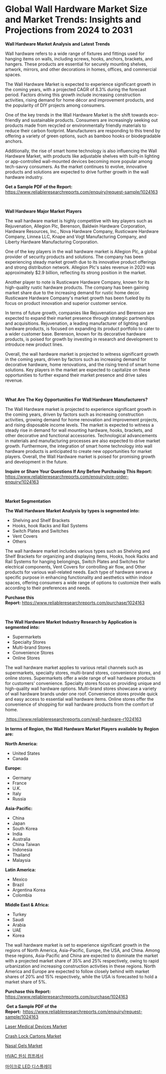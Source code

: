 <p><h1>Global Wall Hardware Market Size and Market Trends: Insights and Projections from 2024 to 2031</h1></p><p><strong>Wall Hardware Market Analysis and Latest Trends</strong></p>
<p><p>Wall hardware refers to a wide range of fixtures and fittings used for hanging items on walls, including screws, hooks, anchors, brackets, and hangers. These products are essential for securely mounting shelves, artwork, mirrors, and other decorations in homes, offices, and commercial spaces.</p><p>The Wall Hardware Market is expected to experience significant growth in the coming years, with a projected CAGR of 8.3% during the forecast period. Factors driving this growth include increasing construction activities, rising demand for home décor and improvement products, and the popularity of DIY projects among consumers.</p><p>One of the key trends in the Wall Hardware Market is the shift towards eco-friendly and sustainable products. Consumers are increasingly seeking out products made from recycled or environmentally friendly materials to reduce their carbon footprint. Manufacturers are responding to this trend by offering a variety of green options, such as bamboo hooks or biodegradable anchors.</p><p>Additionally, the rise of smart home technology is also influencing the Wall Hardware Market, with products like adjustable shelves with built-in lighting or app-controlled wall-mounted devices becoming more popular among tech-savvy consumers. As the market continues to evolve, innovative products and solutions are expected to drive further growth in the wall hardware industry.</p></p>
<p><strong>Get a Sample PDF of the Report:&nbsp;</strong> <a href="https://www.reliableresearchreports.com/enquiry/request-sample/1024163">https://www.reliableresearchreports.com/enquiry/request-sample/1024163</a></p>
<p>&nbsp;</p>
<p><strong>Wall Hardware Major Market Players</strong></p>
<p><p>The wall hardware market is highly competitive with key players such as Rejuvenation, Allegion Plc, Berenson, Baldwin Hardware Corporation, Hardware Resources, Inc., Nova Hardware Company, Rusticware Hardware Company, Linnea LLC, Knape and Vogt Manufacturing Company, and Liberty Hardware Manufacturing Corporation.</p><p>One of the key players in the wall hardware market is Allegion Plc, a global provider of security products and solutions. The company has been experiencing steady market growth due to its innovative product offerings and strong distribution network. Allegion Plc's sales revenue in 2020 was approximately $2.9 billion, reflecting its strong position in the market.</p><p>Another player to note is Rusticware Hardware Company, known for its high-quality rustic hardware products. The company has been gaining market share due to the increasing demand for rustic home decor. Rusticware Hardware Company's market growth has been fueled by its focus on product innovation and superior customer service.</p><p>In terms of future growth, companies like Rejuvenation and Berenson are expected to expand their market presence through strategic partnerships and acquisitions. Rejuvenation, a leading manufacturer of lighting and hardware products, is focused on expanding its product portfolio to cater to a wider customer base. Berenson, known for its decorative hardware products, is poised for growth by investing in research and development to introduce new product lines.</p><p>Overall, the wall hardware market is projected to witness significant growth in the coming years, driven by factors such as increasing demand for decorative hardware, home renovations, and the rising trend of smart home solutions. Key players in the market are expected to capitalize on these opportunities to further expand their market presence and drive sales revenue.</p></p>
<p>&nbsp;</p>
<p><strong>What Are The Key Opportunities For Wall Hardware Manufacturers?</strong></p>
<p><p>The Wall Hardware market is projected to experience significant growth in the coming years, driven by factors such as increasing construction activities, growing demand for home renovation and improvement projects, and rising disposable income levels. The market is expected to witness a steady rise in demand for wall mounting hardware, hooks, brackets, and other decorative and functional accessories. Technological advancements in materials and manufacturing processes are also expected to drive market growth. Furthermore, the integration of smart home technology into wall hardware products is anticipated to create new opportunities for market players. Overall, the Wall Hardware market is poised for promising growth and development in the future.</p></p>
<p><strong>Inquire or Share Your Questions If Any Before Purchasing This Report:</strong> <a href="https://www.reliableresearchreports.com/enquiry/pre-order-enquiry/1024163">https://www.reliableresearchreports.com/enquiry/pre-order-enquiry/1024163</a></p>
<p>&nbsp;</p>
<p><strong>Market Segmentation</strong></p>
<p><strong>The Wall Hardware Market Analysis by types is segmented into:</strong></p>
<p><ul><li>Shelving and Shelf Brackets</li><li>Hooks, hook Racks and Rail Systems</li><li>Switch Plates and Switches</li><li>Vent Covers</li><li>Others</li></ul></p>
<p><p>The wall hardware market includes various types such as Shelving and Shelf Brackets for organizing and displaying items, Hooks, hook Racks and Rail Systems for hanging belongings, Switch Plates and Switches for electrical components, Vent Covers for controlling air flow, and Other products for various wall-related needs. Each type of hardware serves a specific purpose in enhancing functionality and aesthetics within indoor spaces, offering consumers a wide range of options to customize their walls according to their preferences and needs.</p></p>
<p><strong>Purchase this Report:&nbsp;</strong><a href="https://www.reliableresearchreports.com/purchase/1024163">https://www.reliableresearchreports.com/purchase/1024163</a></p>
<p>&nbsp;</p>
<p><strong>The Wall Hardware Market Industry Research by Application is segmented into:</strong></p>
<p><ul><li>Supermarkets</li><li>Specialty Stores</li><li>Multi-brand Stores</li><li>Convenience Stores</li><li>Online Stores</li></ul></p>
<p><p>The wall hardware market applies to various retail channels such as supermarkets, specialty stores, multi-brand stores, convenience stores, and online stores. Supermarkets offer a wide range of wall hardware products for customers' convenience. Specialty stores focus on providing unique and high-quality wall hardware options. Multi-brand stores showcase a variety of wall hardware brands under one roof. Convenience stores provide quick and easy access to essential wall hardware items. Online stores offer the convenience of shopping for wall hardware products from the comfort of home.</p></p>
<p><a href="https://www.reliableresearchreports.com/wall-hardware-r1024163">&nbsp;https://www.reliableresearchreports.com/wall-hardware-r1024163</a></p>
<p><strong>In terms of Region, the Wall Hardware Market Players available by Region are:</strong></p>
<p>
    <p> <strong> North America: </strong>
        <ul>
            <li>United States</li>
            <li>Canada</li>
        </ul>
        </p> 
    <p> <strong> Europe: </strong>
        <ul>
            <li>Germany</li>
            <li>France</li>
            <li>U.K.</li>
            <li>Italy</li>
            <li>Russia</li>
        </ul>
        </p> 
    <p> <strong> Asia-Pacific: </strong>
        <ul>
            <li>China</li>
            <li>Japan</li>
            <li>South Korea</li>
            <li>India</li>
            <li>Australia</li>
            <li>China Taiwan</li>
            <li>Indonesia</li>
            <li>Thailand</li>
            <li>Malaysia</li>
        </ul>
        </p> 
    <p> <strong> Latin America: </strong>
        <ul>
            <li>Mexico</li>
            <li>Brazil</li>
            <li>Argentina Korea</li>
            <li>Colombia</li>
        </ul>
        </p> 
    <p> <strong> Middle East & Africa: </strong>
        <ul>
            <li>Turkey</li>
            <li>Saudi</li>
            <li>Arabia</li>
            <li>UAE</li>
            <li>Korea</li>
        </ul>
    </p>
    </p>
<p><p>The wall hardware market is set to experience significant growth in the regions of North America, Asia-Pacific, Europe, the USA, and China. Among these regions, Asia-Pacific and China are expected to dominate the market with a projected market share of 35% and 25% respectively, owing to rapid urbanization and increasing construction activities in these regions. North America and Europe are expected to follow closely behind with market shares of 20% and 15% respectively, while the USA is forecasted to hold a market share of 5%.</p></p>
<p><strong>Purchase this Report: </strong><a href="https://www.reliableresearchreports.com/purchase/1024163">https://www.reliableresearchreports.com/purchase/1024163</a></p>
<p>&nbsp;<strong>Get a Sample PDF of the Report:&nbsp;&nbsp;</strong><a href="https://www.reliableresearchreports.com/enquiry/request-sample/1024163">https://www.reliableresearchreports.com/enquiry/request-sample/1024163</a></p>
<p><strong></strong></p>
<p><p><a href="https://www.linkedin.com/pulse/laser-medical-devicesnbspmarket-focuses-market-share-size-qrwte">Laser Medical Devices Market</a></p><p><a href="https://www.linkedin.com/pulse/crash-lock-cartons-market-outlook-industry-overview-forecast-eczvf">Crash Lock Cartons Market</a></p><p><a href="https://github.com/brentleyjimmiealvaradoz4l1rea/Market-Research-Report-List-2/blob/main/nasal-gels-market.md">Nasal Gels Market</a></p><p><a href="https://github.com/darrellockm3ytan895656/Market-Research-Report-List-1/blob/main/599180549580.md">HVAC 원심 컴프레서</a></p><p><a href="https://github.com/oajzkywllm460/Market-Research-Report-List-2/blob/main/493727149581.md">마이크로 LED 디스플레이</a></p></p>